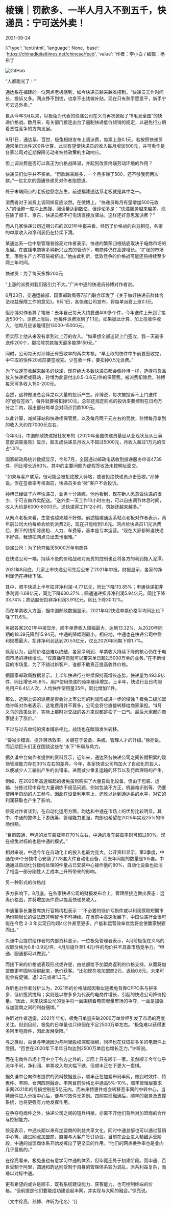 # 棱镜｜罚款多、一半人月入不到五千，快递员：宁可送外卖！

2021-09-24

[{'type': 'text/html', 'language': None, 'base': 'https://chinadigitaltimes.net/chinese/feed', 'value': '作者：李小白 / 编辑：杨布丁

![GitHub](https://chinadigitaltimes.net/chinese/files/2021/09/1000.jpeg)

“人都跑光了！”

通达系在福建的一位网点老板感到，如今快递员越来越难招到。“快递员工作时间长，投诉又多。网点挣不到钱，也拿不出钱做补贴，现在只有熟手愿意干，新手宁可去送外卖。”

自从今年3月以来，以极兔为代表的快递公司在义乌再次掀起了“8毛发全国”的快递价格战。数月来，有关部门接连出台了遏制快递低价倾销的规定，以避免行业朝着恶性竞争的方向发展。

9月1日，通达系、百世、极兔相继宣布上调派费，每票上涨0.1元。若按照快递员通常单日派件200件计算，此举有望使快递员的收入每月增加500元，并可看作是各家公司对近期保障劳动者权益政策的主动响应。

但上调派费是否可以真正为价格战降温，并起到改善终端劳动环境的作用？

快递员们似乎并不买单。“罚款越来越多，一个月多赚了500，还不够我罚两次款。”一位北京的圆通快递员对作者抱怨道。

处于末端网点的老板也怨念丛生，前述福建通达系老板就是其中之一。

消费者对于派费上调同样反应淡然。在微博上，“快递员每月有望增加500元收入”的话题一度冲上热搜，阅读量达到数亿，但评论多是：“快递服务越来越差，现在除了顺丰、京东，快递员都不打电话直接放驿站。这样还好意思涨派费？”

而从几家快递公司近期公布的2021年中报来看，经历了价格战的白刃相见，各家的单票收入和净利润仍在持续下滑。

某通达系一位中层管理者徐亮对作者表示，快递的繁荣归根结底取决于电商市场的发展。在直播电商等多种新兴业态的驱动下，电商件仍在高速增长。“扩张的市场里，落后生产力不容易被挤出。”他由此判断，低效竞争的价格战可能还将持续至少两三年时间。

快递员：为了每天多挣200元

“上涨的派费对我们吸引力不大。”广州中通的快递员孙博对作者说。

6月23日，交通运输部、国家邮政局等7部门联合印发了《关于做好快递员群体合法权益保障工作的意见》。9月1日，各快递公司宣布，将每单派费上涨0.1元。

但孙博对作者算了笔账：去年自己每天大约要送400多个件，今年送件上升到了接近500个。派费上涨后，他每件派费涨到了1.1元，如果据此计算，加上揽收件收入，他每月应该能得到13000-15000元。

但实际上他从来没有拿到过上万的收入。“如果想全部送货上门签收，我一天最多送件200个，那扣除罚款每天最多能挣150元。”

同时，公司每天对孙博还有签收率的两次考核。“早上取的快件中午前要签收完，中午取的快件20点前要签收完。少签收一件，要扣掉0.5元派费。”

为了快速签收越来越多的快递，现在绝大多数快递员都会像孙博一样，选择将货品放入快递柜或驿站，孙博为此要付出0.5-0.6元/件的保管费。被派费扣除后，孙博每天可多收入150-200元。

当然，这种做法总会伴之以大量的投诉产生。孙博说，每次被投诉不上门送件的“虚假签收”，每件就要被扣掉50元。总部还规定网点的投诉率要控制在日均万分之二内，超出部分每单会对网点罚款100元。

以此计算，减掉驿站和快递柜保管费，以及每月两千元左右的罚款，孙博每月拿到的收入大约在7000元左右。

今年3月，中国邮政快递报社发布的《2020年全国快递员基层从业现状及从业满意度调查报告》显示，超五成快递员月收入不超过5000元，月收入超过1万元的仅占1.3%。

国家邮政局统计数据显示，今年7月，全国通过邮政电话收到投递服务申诉4739件，同比增长近60%。其中的主要问题为虚假签收及未按明址面交。

“如果与客户联系，很可能会被拒绝放入驿站，或者拒绝快递员点击签收。”孙博说。但在签收率考核面前，快递员多会“赌”客户不会投诉。

孙博已经做了六年快递员，业务十分熟练。他也看到，现在新人愿意做快递的很少，宁可去做外卖配送。“送外卖一天工作10小时左右，可以自由调节休息时间，收入大约是6000-8000元。送快递得工作12小时，罚款还越来越多。”

从网点老板来看，生意也越来越不好做。前述福建通达系站点老板对作者表示，两年前公司大约每单会给到派费2元，现在只能给到1.6元。网点给快递员1.1元派费后，剩下的钱扣除房租、人力、车费等，基本是亏本运营。“现在大家都知道快递不好做，我想把网点兑出去也很难。”

快递公司：为了抢夺每天5000万单电商件

在快递公司一端，持续不绝的价格战和对派费的控制也正将各方的利润拖入泥潭。

2021年8月底，几家上市快递公司先后公布了2021年中报。财报显示，各家的净利润仍在持续下降。

其中，顺丰快递上半年扣非净利润-4.77亿元，同比下降113.85%；申通快递扣非净利润-1.68亿元，同比下降630.27%；圆通速递扣非净利润5.94亿元，同比下降33.74%；韵达股份扣非净利润3.91亿元，同比下降30.12%。

而在单票收入方面，据中国邮政数据显示，2021年Q2快递单票价格平均同比也下降了11.6%。

另据各家2021年中报显示，顺丰单票收入降幅最大，达到13.32%，从2020年同期的18.39元降到15.94元。中通的降幅则最小。相应地，中通也在快递公司中盈利规模最大，扣非净利润达到20.53亿元，仅比2020年同期下降1.7%。

徐亮认为，目前价格战难以终结，各家净利润、单票收入持续下降的核心仍在于电商市场的持续增长。“仅直播电商就可以带来单日超过5000万单的业务。”在不断增容的市场里，为了不错过新客户，谁都不敢真正提高收件价格。

据国家邮政局数据显示，上半年快递行业继续保持高增长态势，快递量为493.9亿件，同比增长45.8%。用户使用快递的频率继续增加。上半年，快递行业日均服务用户6.4亿人次，人均快件使用量35件，同比增加11件。

那么，近期上调的派费是否会对上市公司的利润形成进一步的侵蚀？极兔二级加盟商许昕对作者表示，这笔费用并不算多，公司会将它直接转移给商家承担。“4月义乌的政策处罚，实际上那时对交战的各方来说都是松了一口气。最后大家都向商家提出了涨价。”

不过与过去单纯的资本搏杀相比，战场也在暗暗发生转移。

“要减少错误、提升转场效率，关键在于设备、系统、管理人才的升级。”徐亮说。而近期巨头们正在围绕这些在“水下”布局与角力。

据久谦中台向作者提供的资料显示，近年来，通达系各快递公司之间长期积累的现场管理能力存在30%左右的差异。今年，各家快递公司均加大了自动化的投入，以便减少人工输出产生的出错率，进而减少重复运输的环节以及罚款理赔的产生。

例如，在2020年高速崛起的极兔虽然购买了大量自动化设备，但由于包装、运输、分拣过程中存在大量训练不规范问题，例如包装不方正，机器难识别等，仍要使用半自动的人工参与。因此在设备利用率上，还难以达到通达系的水平，对它的利润获取也产生了影响。

徐亮对作者谈到，在自动化运用方面，韵达和中通在市场上的优势比较明显。其中，中通的整体上下游统筹、管理能力更强，内部也希望在2025年实现25%的市场份额。

“目前圆通、申通的发车装载率在70%左右，中通的发车装载率则可超过80%。现在极兔对标的也是中通的模式。”

相对来说，中通今年在自动化上的投入也最为庞大。公开资料显示，第2季度，中通在69个分拨中心安装了128套大件自动化设备，而去年同期的数量是105套。中通通过自动化分拨线处理的件量占已安装中心操作量的80%，自动化设备也抵消了相当一部分刚性人工成本上升所带来的影响。

另一种形式的价格战

多方影响下，8月底，在各家快递公司的财报发布会上，管理层接连做出表态：远离价格战，并将增加派件费以提高快递员收入。

中通董事长兼首席执行官赖梅松表示：“不必要的低价亏损件或以利润换取短期市场份额增长的做法既非明智也不可持续。在当前中高速发展下，中国快递行业很可能在今后 2-3 年实现日均超4亿件甚至更多。产能和运营效率优势将会使赢家脱颖而出。”

久谦中台提供给作者的内部资料显示，一位极兔管理者表示，4月前极兔在义乌的收取价格为0.8-0.9元/件，4月后提升至1.4元/件的均价并不具备市场竞争力。“申通、圆通都可以做到。”

而接下来的价格战表现形式或许是，由总部给予加盟商返利的价格支持，从而将加盟商更牢固地捆绑起来，低价获客。“比如现在收加盟商2元，返给0.8元。未来可能会有促销，返1.2元或者1.3元。”

许昕也对作者分析认为，2021年的价格战起因看似是极兔背靠OPPO系与拼多多，低价揽货搅局；实则是以拼多多为代表的电商件增长，引起的快递公司降价抢量。“因此，未来快递公司的竞争将一面围绕着电商增量市场的争夺，一面是加强与加盟商之间的利益捆绑。”

许昕对作者透露，2021年年初，极兔日单量突破2000万单曾经引发了市场的高度关注。但到目前，极兔的日单量也只徘徊在不足2500万单左右。“极兔难以获得更多阿里电商件，因此发展受限。”

与之类似，百世与申通因为与阿里股权深度捆绑，同样也在获取拼多多的电商件上受限。“百世在2020年下半年日均达到2500万单后也增长乏力。”许昕说。

而在电商件市场上可中立于各方之外的，实际上只有顺丰一家。虽然顺丰今年似乎流年不利，净利润、单票收入均大幅下跌，但顺丰正在下更大一盘棋。

据久谦中台向作者提供的资料数据显示，顺丰正在加紧布局丰网，做到时效件、特惠件、丰网、仓网四网融合。丰网目前价格比中通高5%-10%，顺丰管理层要求丰网2021年的亏损控制在5亿元内。而未来特惠件或会转移至丰网的中转中心，当特惠件进入分拨中心后，便与时效件无差别。四网实现融通后，顺丰的服务及支撑系统，也将更强有力地发挥作用。

在争夺电商件之外，快递公司之间的短兵相接，亦离不开他们背后对加盟商的合作与控制能力。

徐亮表示，中通长期以来有加盟商的利益共享文化，同时中通总部也可以通过营销中心等，绕过网点加盟商，直接与大客户签订协议。目前在企业进入精细运营阶段，中通的加盟商体系开始发挥出了更坚实的作用。“他们的网点换手率也是业内几乎最低的。”

在徐亮看来，极兔虽也有意学习中通的体系，但毕竟还处于初建阶段。而申通、百世受制于阿里，圆通和韵达则受制于自身的管理体系较为混乱，派系利益复杂，而难以对标中通。

更有希望的或许是顺丰，既有系统建设能力、获客能力，也可控制终端的价格。“但前提是他们要能成功建设起丰网，并实现与大网的融合。”徐亮说。

（文中徐亮、孙博、许昕为化名）'}]